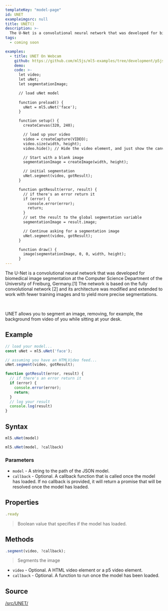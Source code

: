 ```yaml
---
templateKey: "model-page"
id: UNET
exampleimgsrc: null
title: UNET()
description: >- 
  The U-Net is a convolutional neural network that was developed for biomedical image segmentation at the Computer Science Department of the University of Freiburg, Germany.[1] The network is based on the fully convolutional network [2] and its architecture was modified and extended to work with fewer training images and to yield more precise segmentations.
tags:
  - coming soon

examples:
  - title: UNET On Webcam
    github: https://github.com/ml5js/ml5-examples/tree/development/p5js/UNET/UNET_webcam
    demo: 
    code: >-
      let video;
      let uNet;
      let segmentationImage;

      // load uNet model
      
      function preload() {
        uNet = ml5.uNet('face');
      }

      function setup() {
        createCanvas(320, 240);

        // load up your video
        video = createCapture(VIDEO);
        video.size(width, height);
        video.hide(); // Hide the video element, and just show the canvas

        // Start with a blank image
        segmentationImage = createImage(width, height);

        // initial segmentation
        uNet.segment(video, gotResult);
      }

      function gotResult(error, result) {
        // if there's an error return it
        if (error) {
          console.error(error);
          return;
        }
        // set the result to the global segmentation variable
        segmentationImage = result.image;

        // Continue asking for a segmentation image
        uNet.segment(video, gotResult);
      }

      function draw() {
        image(segmentationImage, 0, 0, width, height);
      }
---
```


The U-Net is a convolutional neural network that was developed for biomedical image segmentation at the Computer Science Department of the University of Freiburg, Germany.[1] The network is based on the fully convolutional network [2] and its architecture was modified and extended to work with fewer training images and to yield more precise segmentations.

<br/>

UNET allows you to segment an image, removing, for example, the background from video of you while sitting at your desk.

## Example

```javascript
// load your model...
const uNet = ml5.uNet('face');

// assuming you have an HTMLVideo feed...
uNet.segment(video, gotResult);

function gotResult(error, result) {
  // if there's an error return it
  if (error) {
    console.error(error);
    return;
  }
  // log your result
  console.log(result)
}

```


## Syntax


```javascript
ml5.uNet(model)
```

```javascript
ml5.uNet(model, ?callback)
```

### Parameters

- `model` - A string to the path of the JSON model.
- `callback` - Optional. A callback function that is called once the model has loaded. If no callback is provided, it will return a promise that will be resolved once the model has loaded.

## Properties

```javascript
.ready
```

> Boolean value that specifies if the model has loaded.


## Methods

```javascript
.segment(video, ?callback);
```

> Segments the image

- `video` - Optional. A HTML video element or a p5 video element.
- `callback` - Optional. A function to run once the model has been loaded.


## Source

[/src/UNET/](https://github.com/ml5js/ml5-library/tree/development/src/UNET)

